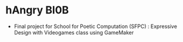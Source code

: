 # hAngry Bl0B

- Final project for School for Poetic Computation (SFPC) : Expressive Design with Videogames class using GameMaker

